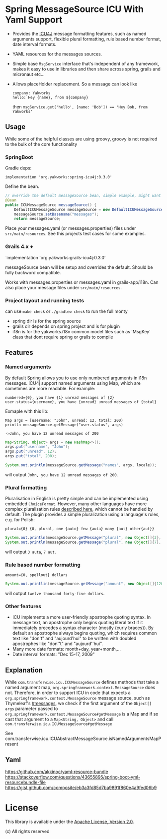 # Spring MessageSource ICU With Yaml Support

- Provides the [ICU4J](http://site.icu-project.org/) message formatting features, such as named arguments support, flexible plural formatting,
rule based number format, date interval formats.

- YAML resources for the messages sources. 

- Simple base `MsgService` interface that's independent of any framework, makes it easy to use
  in libraries and then share across spring, grails and micronaut etc...

- Allows placeHolder replacement. So a message can look like 
  ``` 
  company: Yakworks
  hello: Hey {name}, from ${company}
  ```
  then  `msgService.get('hello', [name: 'Bob']) == 'Hey Bob, from Yakworks'`

## Usage

While some of the helpful classes are using groovy, groovy is not required to the bulk 
of the core functionality

### SpringBoot

Gradle deps:
```
implementation 'org.yakworks:spring-icu4j:0.3.0'
```

Define the bean.

```Java
// override the default messageSource bean, simple example, might want to build further
@Bean
public ICUMessageSource messageSource() {
    DefaultICUMessageSource messageSource = new DefaultICUMessageSource();
    messageSource.setBasename("messages");
    return messageSource;
```

Place your messages.yaml (or messages.properties) files under `src/main/resources`. 
See this projects test cases for some examples.

### Grails 4.x +

`implementation 'org.yakworks:grails-icu4j:0.3.0'

messageSource bean will be setup and overrides the default. Should be fully backword compatible.

Works with messages.properties or messages.yaml in grails-app/i18n. Can also place your message files under `src/main/resources`. 

### Project layout and running tests

can use `make check` or `./gradlew check` to run the full monty

- spring dir is for the spring source
- grails dir depends on spring project and is for plugin
- i18n is for the yakworks.i18n common model files such as 'MsgKey' class that dont require spring or grails to compile


## Features

### Named arguments

By default Spring allows you to use only numbered arguments in i18n messages. ICU4j support named arguments using Map,
which are sometimes are more readable. For example:

```
numbered={0}, you have {1} unread messages of {2}
user.status={username}, you have {unread} unread messages of {total}
```

Exmaple with this lib:

```grooovy
Map args = [username: "John", unread: 12, total: 200)
println messageSource.getMessage("user.status", args)

->John, you have 12 unread messages of 200
```

```Java
Map<String, Object> args = new HashMap<>();
args.put("username", "John");
args.put("unread", 12);
args.put("total", 200);

System.out.println(messageSource.getMessage("names", args, locale));
```

will output `John, you have 12 unread messages of 200`.

### Plural formatting

Pluralisation in English is pretty simple and can be implemented using embedded `ChoiceFormat`. However, many other
languages have more complex pluralisation rules [described here](http://unicode.org/repos/cldr-tmp/trunk/diff/supplemental/language_plural_rules.html),
which cannot be handled by default. The plugin provides a simple pluralization using a language's rules, e.g. for Polish:

```
plural={0} {0, plural, one {auto} few {auta} many {aut} other{aut}}
```

```Java
System.out.println(messageSource.getMessage("plural", new Object[]{3}, locale));
System.out.println(messageSource.getMessage("plural", new Object[]{7}, locale));
```

will output `3 auta`, `7 aut`.

### Rule based number formatting

```
amount={0, spellout} dollars
```

```Java
System.out.printlin(messageSource.getMessage("amount", new Object[]{12045}, locale));
```

will output `twelve thousand forty-five dollars`.

### Other features

- ICU implements a more user-friendly apostrophe quoting syntax. In message text, an apostrophe only begins quoting
literal text if it immediately precedes a syntax character (mostly {curly braces}). By default an apostrophe always
begins quoting, which requires common text like "don't" and "aujourd'hui" to be written with doubled apostrophes like "don''t" and "aujourd''hui".
- Many more date formats: month+day, year+month,...
- Date interval formats: "Dec 15-17, 2009"


## Explanation

While `com.transferwise.icu.ICUMessageSource` defines methods that take a named argument map, `org.springframework.context.MessageSource` does not. 
Therefore, in order to support ICU in code that expects a `org.springframework.context.MessageSource` message source, 
such as Thymeleaf's [#messages](https://www.thymeleaf.org/doc/tutorials/2.1/usingthymeleaf.html#messages-1), 
we check if the first argument of the `Object[] args` parameter passed to `org.springframework.context.MessageSource#getMessage` 
is a Map and if so cast that argument to a `Map<String, Object>` and call `com.transferwise.icu.ICUMessageSource#getMessage`

See com.transferwise.icu.ICUAbstractMessageSource.isNamedArgumentsMapPresent

## Yaml

https://github.com/akkinoc/yaml-resource-bundle
https://stackoverflow.com/questions/43655895/spring-boot-yml-resourcebundle-file
https://gist.github.com/composite/eb3a3fd85d7ba9891f860e4a9fed06b9


# License
This library is available under the [Apache License, Version 2.0](http://www.apache.org/licenses/LICENSE-2.0).

(c) All rights reserved
